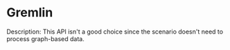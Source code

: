 # Gremlin

Description: This API isn't a good choice since the scenario doesn't need to process graph-based data.